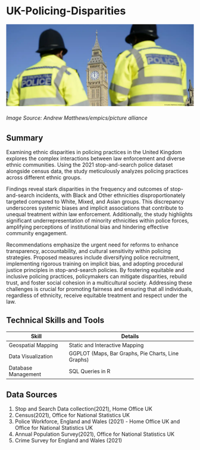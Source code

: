 # UK-Policing-Disparities
![Alt Text](Police.webp)
###### Image Source: Andrew Matthews/empics/picture alliance

## Summary
Examining ethnic disparities in policing practices in the United Kingdom explores the complex interactions between law enforcement and diverse ethnic communities. Using the 2021 stop-and-search police dataset alongside census data, the study meticulously analyzes policing practices across different ethnic groups. 

Findings reveal stark disparities in the frequency and outcomes of stop-and-search incidents, with Black and Other ethnicities disproportionately targeted compared to White, Mixed, and Asian groups. This discrepancy underscores systemic biases and implicit associations that contribute to unequal treatment within law enforcement. Additionally, the study highlights significant underrepresentation of minority ethnicities within police forces, amplifying perceptions of institutional bias and hindering effective community engagement. 

Recommendations emphasize the urgent need for reforms to enhance transparency, accountability, and cultural sensitivity within policing strategies. Proposed measures include diversifying police recruitment, implementing rigorous training on implicit bias, and adopting procedural justice principles in stop-and-search policies. By fostering equitable and inclusive policing practices, policymakers can mitigate disparities, rebuild trust, and foster social cohesion in a multicultural society. Addressing these challenges is crucial for promoting fairness and ensuring that all individuals, regardless of ethnicity, receive equitable treatment and respect under the law.

## Technical Skills and Tools

| Skill                   | Details                                          |
|-------------------------|--------------------------------------------------|
| Geospatial Mapping      | Static and Interactive Mapping                   |
| Data Visualization      | GGPLOT (Maps, Bar Graphs, Pie Charts, Line Graphs)|
| Database Management     | SQL Queries in R                                 |

## Data Sources
1. Stop and Search Data collection(2021), Home Office UK
2. Census(2021), Office for National Statistics UK
3. Police Workforce, England and Wales (2021) - Home Office UK and Office for National Statistics UK
4. Annual Population Survey(2021), Office for National Statistics UK
5. Crime Survey for England and Wales (2021)
